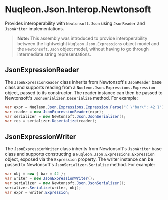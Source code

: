 # Nuqleon.Json.Interop.Newtonsoft

Provides interoperability with `Newtonsoft.Json` using `JsonReader` and `JsonWriter` implementations.

> **Note:** This assembly was introduced to provide interoperability between the lightweight `Nuqleon.Json.Expressions` object model and the `Newtonsoft.Json` object model, without having to go through intermediate string representations.

## JsonExpressionReader

The `JsonExpressionReader` class inherits from Newtonsoft's `JsonReader` base class and supports reading from a `Nuqleon.Json.Expressions.Expression` object, passed to its constructor. The reader instance can then be passed to Newtonsoft's `JsonSerializer.Deserialize` method. For example:

```csharp
var expr = Nuqleon.Json.Expressions.Expression.Parse("{ \"bar\": 42 }");
var reader = new JsonExpressionReader(expr);
var serializer = new Newtonsoft.Json.JsonSerializer();
var res = serializer.Deserialize(reader);
```

## JsonExpressionWriter

The `JsonExpressionWriter` class inherits from Newtonsoft's `JsonWriter` base class and supports constructing a `Nuqleon.Json.Expressions.Expression` object, exposed via  the `Expression` property. The writer instance can be passed to Newtonsoft's `JsonSerializer.Serialize` method. For example:

```csharp
var obj = new { bar = 42 };
var writer = new JsonExpressionWriter();
var serializer = new Newtonsoft.Json.JsonSerializer();
serializer.Serialize(writer, obj);
var expr = writer.Expression;
```
